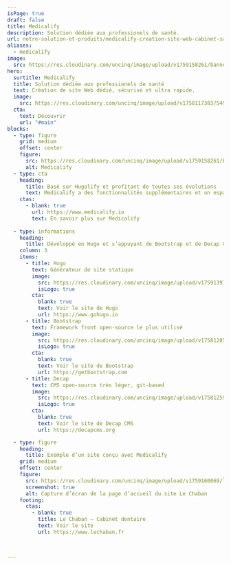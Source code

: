 ```yaml
---
isPage: true
draft: false
title: Medicalify
description: Solution dédiée aux professionels de santé.
url: notre-solution-et-produits/medicalify-creation-site-web-cabinet-sante
aliases:
  - medicalify
image:
  src: https://res.cloudinary.com/uncinq/image/upload/v1759158261/banner-medicalify_kz5des.png
hero:
  surtitle: Medicalify
  title: Solution dédiée aux professionels de santé
  text: Création de site Web dédié, sécurisé et ultra rapide.
  image:
    src: https://res.cloudinary.com/uncinq/image/upload/v1758117383/549.Medical-Check-up_aeuhol.svg
  cta:
    text: Découvrir
    url: "#main"
blocks:
  - type: figure
    grid: medium
    offset: center
    figure:
      src: https://res.cloudinary.com/uncinq/image/upload/v1759158261/banner-medicalify_kz5des.png
      alt: Medicalify
  - type: cta
    heading:
      title: Basé sur Hugolify et profitant de toutes ses évolutions
      text: Medicalify a des fonctionnalités supplémentaires et un espace admin dédié à l’univers des métiers de la santé.
    ctas:
      - blank: true
        url: https://www.medicalify.io
        text: En savoir plus sur Medicalify
  
  - type: informations
    heading:
      title: Développé en Hugo et s’appuyant de Bootstrap et de Decap CMS
    column: 3
    items:
      - title: Hugo
        text: Générateur de site statique
        image:
          src: https://res.cloudinary.com/uncinq/image/upload/v1759139728/logo-hugo_mpfc7g.svg
          isLogo: true
        cta:
          blank: true
          text: Voir le site de Hugo
          url: https://www.gohugo.io
      - title: Bootstrap
        text: Framework front open-source le plus utilisé
        image:
          src: https://res.cloudinary.com/uncinq/image/upload/v1758128591/logo-bootstrap-5_h3gtgt.svg
          isLogo: true
        cta:
          blank: true
          text: Voir le site de Bootstrap
          url: https://getbootstrap.com
      - title: Decap
        text: CMS open-source très léger, git-based
        image:
          src: https://res.cloudinary.com/uncinq/image/upload/v1758125974/logo-decap-cms_s1xnvt.svg
          isLogo: true
        cta:
          blank: true
          text: Voir le site de Decap CMS
          url: https://decapcms.org

  - type: figure
    heading:
      title: Exemple d’un site conçu avec Medicalify
    grid: medium
    offset: center
    figure:
      src: https://res.cloudinary.com/uncinq/image/upload/v1759160069/lechaban_if91jd.png
      screenshot: true
      alt: Capture d’écran de la page d’accueil du site Le Chaban
    footing:
      ctas:
        - blank: true
          title: Le Chaban — Cabinet dentaire
          text: Voir le site
          url: https://www.lechaban.fr


          
---
```

